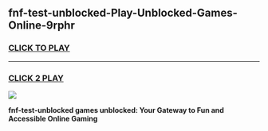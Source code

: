 
## fnf-test-unblocked-Play-Unblocked-Games-Online-9rphr
<h3>
<a href="https://premium76.site?title=fnf-test-unblocked&ref=25A">CLICK TO PLAY</a></h3>
<hr>

<h3>
<a href="https://premium76.site?title=fnf-test-unblocked&ref=25A">CLICK 2 PLAY</a>
  
</h3>

<a href="https://premium76.site?title=fnf-test-unblocked&ref=25A"><img src="https://clearcache.store/games.png"></a>


**fnf-test-unblocked games unblocked: Your Gateway to Fun and Accessible Online Gaming**
